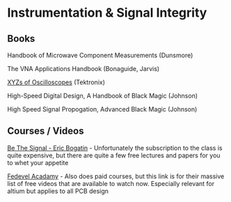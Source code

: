 # Instrumentation & Signal Integrity


## Books
Handbook of Microwave Component Measurements (Dunsmore)

The VNA Applications Handbook (Bonaguide, Jarvis)

[XYZs of Oscilloscopes](https://download.tek.com/document/03W_8605_7_HR_Letter.pdf) (Tektronix) 

High-Speed Digital Design, A Handbook of Black Magic (Johnson)

High Speed Signal Propogation, Advanced Black Magic (Johnson)

## Courses / Videos 
[Be The Signal - Eric Bogatin](https://www.bethesignal.com/bogatin/videos-recorded-presentations-webinars-p-1051.html) - Unfortunately the subscription to the class is quite expensive, but there are quite a few free lectures and papers for you to whet your appetite

[Fedevel Acadamy](https://academy.fedevel.com/watch-videos) - Also does paid courses, but this link is for their massive list of free videos that are available to watch now. Especially relevant for altium but applies to all PCB design 